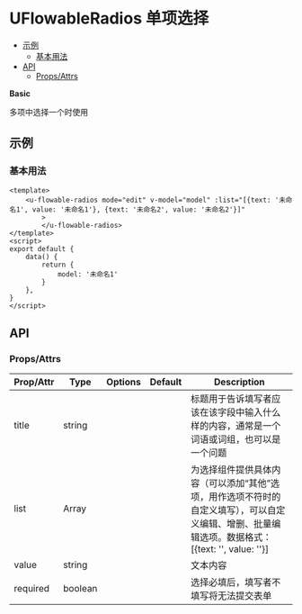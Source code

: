 <!-- 该 README.md 根据 api.yaml 和 docs/*.md 自动生成，为了方便在 GitHub 和 NPM 上查阅。如需修改，请查看源文件 -->

# UFlowableRadios 单项选择

- [示例](#示例)
    - [基本用法](#基本用法)
- [API]()
    - [Props/Attrs](#propsattrs)

**Basic**

多项中选择一个时使用

## 示例
### 基本用法

```vue
<template>
    <u-flowable-radios mode="edit" v-model="model" :list="[{text: '未命名1', value: '未命名1'}, {text: '未命名2', value: '未命名2'}]"
		>
		</u-flowable-radios>
</template>
<script>
export default {
    data() {
        return {
            model: '未命名1'
        }
    },
}
</script>
```
## API
### Props/Attrs

| Prop/Attr | Type | Options | Default | Description |
| --------- | ---- | ------- | ------- | ----------- |
| title | string |  |  | 标题用于告诉填写者应该在该字段中输入什么样的内容，通常是一个词语或词组，也可以是一个问题 |
| list | Array |  |  | 为选择组件提供具体内容（可以添加“其他”选项，用作选项不符时的自定义填写），可以自定义编辑、增删、批量编辑选项。数据格式：[{text: '', value: ''}] |
| value | string |  |  | 文本内容 |
| required | boolean |  |  | 选择必填后，填写者不填写将无法提交表单 |

